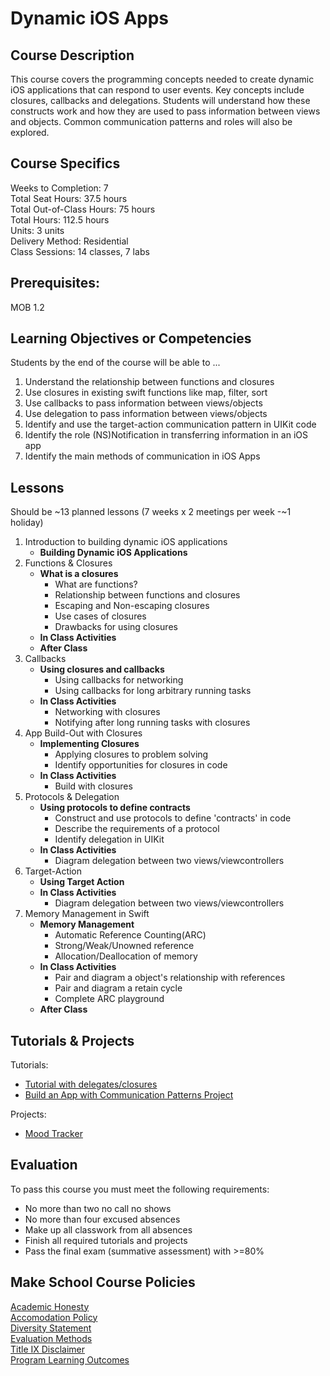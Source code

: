 # Dynamic iOS Apps

## Course Description

This course covers the programming concepts needed to create dynamic iOS applications that can respond to user events.  Key concepts include closures, callbacks and delegations.  Students will understand how these constructs work and how they are used to pass information between views and objects.  Common communication patterns and roles will also be explored.

## Course Specifics

Weeks to Completion:  7 <br>
Total Seat Hours:  37.5 hours <br>
Total Out-of-Class Hours: 75 hours <br>
Total Hours: 112.5 hours <br>
Units:  3 units <br>
Delivery Method:  Residential <br>
Class Sessions:  14 classes, 7 labs

## Prerequisites:  

MOB 1.2 <br>

## Learning Objectives or Competencies

Students by the end of the course will be able to ...

1. Understand the relationship between functions and closures
1. Use closures in existing swift functions like map, filter, sort
1. Use callbacks to pass information between views/objects
1. Use delegation to pass information between views/objects
1. Identify and use the target-action communication pattern in UIKit code
1. Identify the role (NS)Notification in transferring information in an iOS app
1. Identify the main methods of communication in iOS Apps

## Lessons

Should be ~13 planned lessons (7 weeks x 2 meetings per week -~1 holiday)

1. Introduction to building dynamic iOS applications
    - **Building Dynamic iOS Applications**
1. Functions & Closures
    - **What is a closures**
      - What are functions?
      - Relationship between functions and closures
      - Escaping and Non-escaping closures
      - Use cases of closures
      - Drawbacks for using closures
    - **In Class Activities**
    - **After Class**
1. Callbacks
    - **Using closures and callbacks**
      - Using callbacks for networking
      - Using callbacks for long arbitrary running tasks
    - **In Class Activities**
      - Networking with closures
      - Notifying after long running tasks with closures
1. App Build-Out with Closures
    - **Implementing Closures**
      - Applying closures to problem solving
      - Identify opportunities for closures in code
    - **In Class Activities**
      - Build with closures
1. Protocols & Delegation
    - **Using protocols to define contracts**
      - Construct and use protocols to define 'contracts' in code
      - Describe the requirements of a protocol
      - Identify delegation in UIKit
    - **In Class Activities**
      - Diagram delegation between two views/viewcontrollers
1. Target-Action
    - **Using Target Action**
    - **In Class Activities**
      - Diagram delegation between two views/viewcontrollers
1. Memory Management in Swift
    - **Memory Management**
      - Automatic Reference Counting(ARC)
      - Strong/Weak/Unowned reference
      - Allocation/Deallocation of memory
    - **In Class Activities**
      - Pair and diagram a object's relationship with references
      - Pair and diagram a retain cycle
      - Complete ARC playground
    - **After Class**

## Tutorials & Projects

Tutorials:

- [Tutorial with delegates/closures]()
- [Build an App with Communication Patterns Project]()

Projects:

- [Mood Tracker](/project-mood-tracker)

## Evaluation

To pass this course you must meet the following requirements:

- No more than two no call no shows
- No more than four excused absences
- Make up all classwork from all absences
- Finish all required tutorials and projects
- Pass the final exam (summative assessment) with >=80%

## Make School Course Policies

[Academic Honesty](https://github.com/Product-College-Courses/Common-Syllabus-Sections/blob/master/Academic-Honesty-and-Plagiarism.md)<br>
[Accomodation Policy](https://github.com/Product-College-Courses/Common-Syllabus-Sections/blob/master/Accommodation-Policy.md)<br>
[Diversity Statement](https://github.com/Product-College-Courses/Common-Syllabus-Sections/blob/master/Diversity-Statement.md)<br>
[Evaluation Methods](https://github.com/Product-College-Courses/Common-Syllabus-Sections/blob/master/Evaluation-Methods.md)
<br>
[Title IX Disclaimer](https://github.com/Product-College-Courses/Common-Syllabus-Sections/blob/master/Evaluations-Title-X-Disclaimer.md)<br>
[Program Learning Outcomes](https://github.com/Product-College-Courses/Common-Syllabus-Sections/blob/master/Program-Learning-Outcomes.md)
